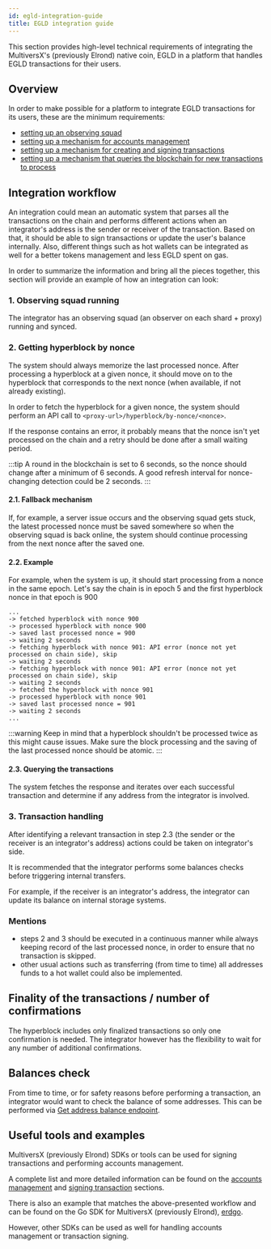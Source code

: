 ```yaml
---
id: egld-integration-guide
title: EGLD integration guide
---
```


This section provides high-level technical requirements of integrating the MultiversX's (previously Elrond) native coin, EGLD in a platform that handles EGLD transactions for their users.

## Overview

In order to make possible for a platform to integrate EGLD transactions for its users, these are the minimum requirements:

- [setting up an observing squad](/integrators/observing-squad)
- [setting up a mechanism for accounts management](/integrators/accounts-management)
- [setting up a mechanism for creating and signing transactions](/integrators/creating-transactions)
- [setting up a mechanism that queries the blockchain for new transactions to process](/integrators/querying-the-blockchain/#querying-hyperblocks-and-fully-executed-transactions)

## Integration workflow

An integration could mean an automatic system that parses all the transactions on the chain and performs different
actions when an integrator's address is the sender or receiver of the transaction. Based on that, it should be able
to sign transactions or update the user's balance internally. Also, different things such as hot wallets can be
integrated as well for a better tokens management and less EGLD spent on gas.

In order to summarize the information and bring all the pieces together, this section will provide an example of how an integration can look:

### 1. Observing squad running

The integrator has an observing squad (an observer on each shard + proxy) running and synced.

### 2. Getting hyperblock by nonce

The system should always memorize the last processed nonce. After processing a hyperblock at a given nonce, it should
move on to the hyperblock that corresponds to the next nonce (when available, if not already existing).

In order to fetch the hyperblock for a given nonce, the system should perform an API call to `<proxy-url>/hyperblock/by-nonce/<nonce>`.

If the response contains an error, it probably means that the nonce isn't yet processed on the chain and a retry should be done after a small waiting period.

:::tip
A round in the blockchain is set to 6 seconds, so the nonce should change after a minimum of 6 seconds.
A good refresh interval for nonce-changing detection could be 2 seconds.
:::

#### 2.1. Fallback mechanism

If, for example, a server issue occurs and the observing squad gets stuck, the latest processed nonce must be saved
somewhere so when the observing squad is back online, the system should continue processing from the next nonce after the saved one.

#### 2.2. Example

For example, when the system is up, it should start processing from a nonce in the same epoch. Let's say the chain is in epoch
5 and the first hyperblock nonce in that epoch is 900

```
...
-> fetched hyperblock with nonce 900
-> processed hyperblock with nonce 900
-> saved last processed nonce = 900
-> waiting 2 seconds
-> fetching hyperblock with nonce 901: API error (nonce not yet processed on chain side), skip
-> waiting 2 seconds
-> fetching hyperblock with nonce 901: API error (nonce not yet processed on chain side), skip
-> waiting 2 seconds
-> fetched the hyperblock with nonce 901
-> processed hyperblock with nonce 901
-> saved last processed nonce = 901
-> waiting 2 seconds
...
```

:::warning
Keep in mind that a hyperblock shouldn't be processed twice as this might cause issues.
Make sure the block processing and the saving of the last processed nonce should be atomic.
:::

#### 2.3. Querying the transactions

The system fetches the response and iterates over each successful transaction and determine if any address from the integrator is involved.

### 3. Transaction handling

After identifying a relevant transaction in step 2.3 (the sender or the receiver is an integrator's address) actions could be taken on integrator's side.

It is recommended that the integrator performs some balances checks before triggering internal transfers.

For example, if the receiver is an integrator's address, the integrator can update its balance on internal storage systems.

### Mentions

- steps 2 and 3 should be executed in a continuous manner while always keeping record of the last processed nonce, in order to ensure
  that no transaction is skipped.
- other usual actions such as transferring (from time to time) all addresses funds to a hot wallet could also be implemented.

## Finality of the transactions / number of confirmations

The hyperblock includes only finalized transactions so only one confirmation is needed. The integrator however has the flexibility to wait for any number of additional confirmations.

## Balances check

From time to time, or for safety reasons before performing a transaction, an integrator would want to check the balance of some
addresses. This can be performed via [Get address balance endpoint](/sdk-and-tools/rest-api/addresses#get-address-balance).

## Useful tools and examples

MultiversX (previously Elrond) SDKs or tools can be used for signing transactions and performing accounts management.

A complete list and more detailed information can be found on the [accounts management](/integrators/accounts-management) and
[signing transaction](/integrators/creating-transactions) sections.

There is also an example that matches the above-presented workflow and can be found on the Go SDK for MultiversX (previously Elrond), [erdgo](https://github.com/ElrondNetwork/elrond-sdk-erdgo/tree/main/examples/examplesFlowWalletTracker).

However, other SDKs can be used as well for handling accounts management or transaction signing.
